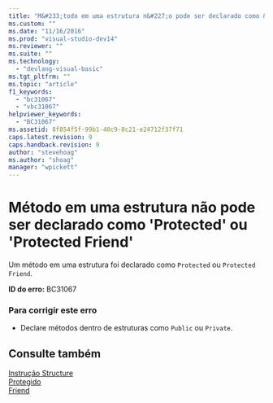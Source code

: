 ```yaml
---
title: "M&#233;todo em uma estrutura n&#227;o pode ser declarado como &#39;Protected&#39; ou &#39;Protected Friend&#39; | Microsoft Docs"
ms.custom: ""
ms.date: "11/16/2016"
ms.prod: "visual-studio-dev14"
ms.reviewer: ""
ms.suite: ""
ms.technology: 
  - "devlang-visual-basic"
ms.tgt_pltfrm: ""
ms.topic: "article"
f1_keywords: 
  - "bc31067"
  - "vbc31067"
helpviewer_keywords: 
  - "BC31067"
ms.assetid: 8f854f5f-99b1-40c9-8c21-e24712f37f71
caps.latest.revision: 9
caps.handback.revision: 9
author: "stevehoag"
ms.author: "shoag"
manager: "wpickett"
---
```

# M&#233;todo em uma estrutura n&#227;o pode ser declarado como &#39;Protected&#39; ou &#39;Protected Friend&#39;
Um método em uma estrutura foi declarado como `Protected` ou `Protected Friend`.  
  
 **ID do erro:** BC31067  
  
### Para corrigir este erro  
  
-   Declare métodos dentro de estruturas como `Public` ou `Private`.  
  
## Consulte também  
 [Instrução Structure](../../visual-basic/language-reference/statements/structure-statement.md)   
 [Protegido](../../visual-basic/language-reference/modifiers/protected.md)   
 [Friend](../../visual-basic/language-reference/modifiers/friend.md)